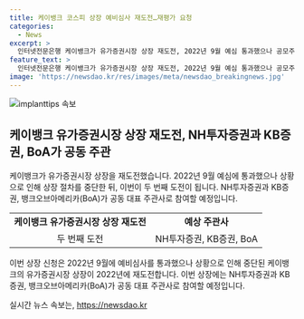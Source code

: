 ```yaml
---
title: 케이뱅크 코스피 상장 예비심사 재도전…재평가 요청
categories:
  - News
excerpt: >
  인터넷전문은행 케이뱅크가 유가증권시장 상장 재도전, 2022년 9월 예심 통과했으나 공모주 시장 얼어붙어 중단. 두 번째 도전, 심사 기간 3개월 이상이지만 연내 상장 가능 전망. NH투자증권, KB증권, 뱅크오브아메리카(BoA)가 공동 대표 주관사.
feature_text: >
  인터넷전문은행 케이뱅크가 유가증권시장 상장 재도전, 2022년 9월 예심 통과했으나 공모주 시장 얼어붙어 중단. 두 번째 도전, 심사 기간 3개월 이상이지만 연내 상장 가능 전망. NH투자증권, KB증권, 뱅크오브아메리카(BoA)가 공동 대표 주관사.
image: 'https://newsdao.kr/res/images/meta/newsdao_breakingnews.jpg'
---
```


<p><img src="https://newsdao.kr/res/images/meta/newsdao_breakingnews.jpg" alt="implanttips 속보" /></p>

<h2 data-ke-size="size26">케이뱅크 유가증권시장 상장 재도전, NH투자증권과 KB증권, BoA가 공동 주관</h2>

<p data-ke-size="size16">케이뱅크가 유가증권시장 상장을 재도전했습니다. 2022년 9월 예심에 통과했으나 상황으로 인해 상장 절차를 중단한 뒤, 이번이 두 번째 도전이 됩니다. NH투자증권과 KB증권, 뱅크오브아메리카(BoA)가 공동 대표 주관사로 참여할 예정입니다.</p>

<table>
  <tbody>
    <tr>
      <td style="text-align: center; height: 17px;"><b>케이뱅크 유가증권시장 상장 재도전</b></td>
      <td style="text-align: center; height: 17px;"><b>예상 주관사</b></td>
    </tr>
    <tr>
      <td style="text-align: center; height: 17px;">두 번째 도전</td>
      <td style="text-align: center; height: 17px;">NH투자증권, KB증권, BoA</td>
    </tr>
  </tbody>
</table>

<p data-ke-size="size16">이번 상장 신청은 2022년 9월에 예비심사를 통과했으나 상황으로 인해 중단된 케이뱅크의 유가증권시장 상장이 2022년에 재도전합니다. 이번 상장에는 NH투자증권과 KB증권, 뱅크오브아메리카(BoA)가 공동 대표 주관사로 참여할 예정입니다.</p>
실시간 뉴스 속보는, <a href="https://newsdao.kr" rel="dofollow">https://newsdao.kr</a>


